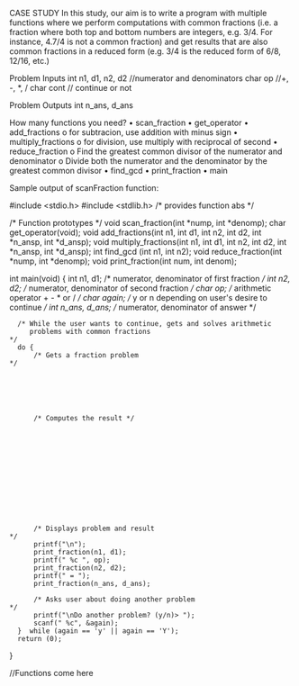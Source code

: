 CASE STUDY 
In this study, our aim is to write a program with multiple functions where we perform computations with common fractions (i.e. a fraction where both top and bottom numbers are integers, e.g. 3/4. For instance, 4.7/4 is not a common fraction) and get results that are also common fractions in a reduced form (e.g. 3/4 is the reduced form of 6/8, 12/16, etc.)

Problem Inputs
int n1, d1, n2, d2 //numerator and denominators
char op //+, -, *, /
char cont // continue or not

Problem Outputs
int n_ans, d_ans

How many functions you need?
•	scan_fraction
•	get_operator
•	add_fractions 
o	for subtracion, use addition with minus sign
•	multiply_fractions
o	for division, use multiply with reciprocal of second 
•	reduce_fraction
o	Find the greatest common divisor of the numerator and denominator
o	Divide both the numerator and the denominator by the greatest common divisor
•	find_gcd
•	print_fraction
•	main

Sample output of scanFraction function:
 















#include <stdio.h>
#include <stdlib.h>    /* provides function abs */

/* Function prototypes */
void scan_fraction(int *nump, int *denomp);
char get_operator(void);
void add_fractions(int n1, int d1, int n2, int d2, int *n_ansp, int *d_ansp);
void multiply_fractions(int n1, int d1, int n2, int d2, int *n_ansp, int *d_ansp);
int find_gcd (int n1, int n2);
void reduce_fraction(int *nump, int *denomp);
void print_fraction(int num, int denom);

int main(void)
{
      int n1, d1;    /* numerator, denominator of first fraction               */
      int n2, d2;    /* numerator, denominator of second fraction              */
      char op;       /* arithmetic operator + - * or /                         */
      char again;    /* y or n depending on user's desire to continue          */
      int n_ans, d_ans; /* numerator, denominator of answer                    */

      /* While the user wants to continue, gets and solves arithmetic
         problems with common fractions                                        */
      do {
          /* Gets a fraction problem                                           */






          /* Computes the result */








         




          /* Displays problem and result                                     */
          printf("\n");
          print_fraction(n1, d1);
          printf(" %c ", op);
          print_fraction(n2, d2);
          printf(" = ");
          print_fraction(n_ans, d_ans);

          /* Asks user about doing another problem                           */
          printf("\nDo another problem? (y/n)> ");
          scanf(" %c", &again);
      }  while (again == 'y' || again == 'Y');
      return (0);
}


//Functions come here





















































